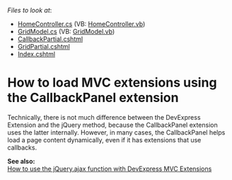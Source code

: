 <!-- default file list -->
*Files to look at*:

* [HomeController.cs](./CS/Controllers/HomeController.cs) (VB: [HomeController.vb](./VB/Controllers/HomeController.vb))
* [GridModel.cs](./CS/Models/GridModel.cs) (VB: [GridModel.vb](./VB/Models/GridModel.vb))
* [CallbackPartial.cshtml](./CS/Views/Home/CallbackPartial.cshtml)
* [GridPartial.cshtml](./CS/Views/Home/GridPartial.cshtml)
* [Index.cshtml](./CS/Views/Home/Index.cshtml)
<!-- default file list end -->
# How to load MVC extensions using the CallbackPanel extension


<p>Technically, there is not much difference between the DevExpress Extension and the jQuery method, because the CallbackPanel extension uses the latter internally. However, in many cases, the CallbackPanel helps load a page content dynamically, even if it has extensions that use callbacks.</p><p><strong>See also:<br />
</strong><a href="https://www.devexpress.com/Support/Center/p/E4063">How to use the jQuery.ajax function with DevExpress MVC Extensions</a></p>

<br/>


